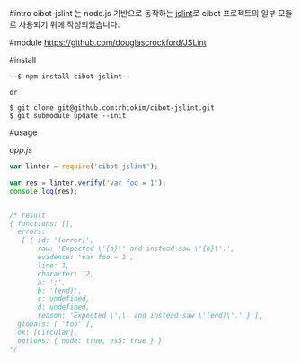 #intro
cibot-jslint 는 node.js 기반으로 동작하는 [jslint][1]로 cibot 프로젝트의 일부 모듈로 사용되기 위에 작성되었습니다.

#module
https://github.com/douglascrockford/JSLint

#install

```
--$ npm install cibot-jslint--

or

$ git clone git@github.com:rhiokim/cibot-jslint.git
$ git submodule update --init
```

#usage

*app.js*

```js
var linter = require('cibot-jslint');

var res = linter.verify('var foo = 1');
console.log(res);


/* result
{ functions: [],
  errors: 
   [ { id: '(error)',
       raw: 'Expected \'{a}\' and instead saw \'{b}\'.',
       evidence: 'var foo = 1',
       line: 1,
       character: 12,
       a: ';',
       b: '(end)',
       c: undefined,
       d: undefined,
       reason: 'Expected \';\' and instead saw \'(end)\'.' } ],
  globals: [ 'foo' ],
  ok: [Circular],
  options: { node: true, es5: true } }
*/
```

[1]:http://www.jslint.com/
